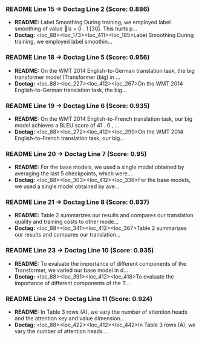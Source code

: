 
### README Line 15 → Doctag Line 2 (Score: 0.886)
- **README:** Label Smoothing During training, we employed label smoothing of value ls = 0 . 1 [30]. This hurts p...
- **Doctag:** <text><loc_88><loc_173><loc_411><loc_185>Label Smoothing During training, we employed label smoothin...

### README Line 18 → Doctag Line 5 (Score: 0.956)
- **README:** On the WMT 2014 English-to-German translation task, the big transformer model (Transformer (big) in ...
- **Doctag:** <text><loc_88><loc_227><loc_412><loc_267>On the WMT 2014 English-to-German translation task, the big...

### README Line 19 → Doctag Line 6 (Score: 0.935)
- **README:** On the WMT 2014 English-to-French translation task, our big model achieves a BLEU score of 41 . 0 , ...
- **Doctag:** <text><loc_88><loc_272><loc_412><loc_299>On the WMT 2014 English-to-French translation task, our big...

### README Line 20 → Doctag Line 7 (Score: 0.95)
- **README:** For the base models, we used a single model obtained by averaging the last 5 checkpoints, which were...
- **Doctag:** <text><loc_88><loc_303><loc_412><loc_336>For the base models, we used a single model obtained by ave...

### README Line 21 → Doctag Line 8 (Score: 0.937)
- **README:** Table 2 summarizes our results and compares our translation quality and training costs to other mode...
- **Doctag:** <text><loc_88><loc_341><loc_412><loc_367>Table 2 summarizes our results and compares our translation...

### README Line 23 → Doctag Line 10 (Score: 0.935)
- **README:** To evaluate the importance of different components of the Transformer, we varied our base model in d...
- **Doctag:** <text><loc_88><loc_391><loc_412><loc_418>To evaluate the importance of different components of the T...

### README Line 24 → Doctag Line 11 (Score: 0.924)
- **README:** In Table 3 rows (A), we vary the number of attention heads and the attention key and value dimension...
- **Doctag:** <text><loc_88><loc_422><loc_412><loc_442>In Table 3 rows (A), we vary the number of attention heads ...
